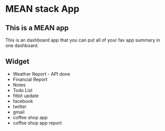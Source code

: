 # MEAN stack App

## This is a MEAN app
This is an dashboard app that you can put all of your fav app summary in one dashboard.



## Widget
- Weather Report - API done
- Financial Report
- Notes
- Todo List
- fitbit update
- facebook 
- twitter
- gmail
- coffee shop app
- coffee shop app report